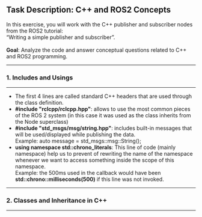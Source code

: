 ## Task Description: C++ and ROS2 Concepts
</hr>
In this exercise, you will work with the C++ publisher and subscriber nodes from the ROS2 tutorial:</br>
“Writing a simple publisher and subscriber”.</br></br>
<b>Goal</b>: Analyze the code and answer conceptual questions related to C++ and ROS2 programming.
<hr></hr>
<h3>1. Includes and Usings</h3>
<hr>
<ul>
  <li>The first 4 lines are called standard C++ headers that are used through the class definition.</li>
  <li><b>#include "rclcpp/rclcpp.hpp"</b>: allows to use the most common pieces of the ROS 2 system (in this case it was used as the class inherits from the Node superclass)</li>
  <li><b>#include "std_msgs/msg/string.hpp"</b>: includes built-in messages that will be used/displayed while publishing the data.</br>Example: auto message = std_msgs::msg::String();</li>
  <li><b>using namespace std::chrono_literals</b>: This line of code (mainly namespace) help us to prevent of rewriting the name of the namespace whenever we want to access something inside the scope of this namespace.</br>Example: the 500ms used in the callback would have been <b>std::chrono::milliseconds(500)</b> if this line was not invoked.</li>
</ul>
<hr>
<h3>2. Classes and Inheritance in C++</h3>
<hr>
